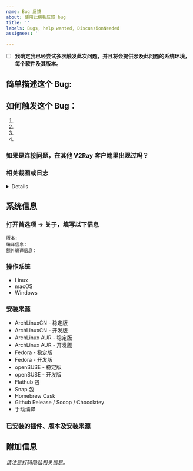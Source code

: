 ```yaml
---
name: Bug 反馈
about: 使用此模板反馈 bug
title: ''
labels: Bugs, help wanted, DiscussionNeeded
assignees: ''

---
```


<!-- 推荐读物：https://github.com/tvvocold/How-To-Ask-Questions-The-Smart-Way -->

<!-- 
反馈 BUG 的注意事项：
1. 请先确定你的问题是 BUG 反馈，而非功能请求、使用咨询。
   分类错误的 Issue 根据开发者的心情，可能被不加提示直接关闭。
2. 发 Issue 之前请确保你已阅读过相关文档、搜索过之前的Issue。
   如果如果文档里明确有的，那么 Issue 可能被不加提示直接关闭；
   如果之前的 Issue 已有答案 / 解决方案，可能会被发一个链接直接关闭；
   当然，也可能根据开发者心情，给你多回几句。我们对此不做任何保证。
3. 因非官方渠道下载渠道 / 教程 / 文档造成的一切问题，我们没有义务进行调查、解答和回复。
4. 若不遵守模板，根据开发者的心情，你的 Issue 可能会被直接关闭，不需要进一步解释。
-->

- [ ] **我确定我已经尝试多次触发此次问题，并且将会提供涉及此问题的系统环境，每个软件及其版本。**

## 简单描述这个 Bug:



## 如何触发这个 Bug：

1. 
2. 
3. 
4. 

### 如果是连接问题，在其他 V2Ray 客户端里出现过吗？ 



### 相关截图或日志

<details>

```
请从此行下面的行开始粘贴 Qv2ray 日志：


```

</details>

## 系统信息

<!-- 请删除所有不符合的操作系统和安装来源，只保留符合的项目 -->

### 打开首选项 -> 关于，填写以下信息

```
版本: 
编译信息：
额外编译信息：
```

### 操作系统

- Linux
- macOS
- Windows

### 安装来源

- ArchLinuxCN - 稳定版
- ArchLinuxCN - 开发版
- ArchLinux AUR - 稳定版
- ArchLinux AUR - 开发版
- Fedora - 稳定版
- Fedora - 开发版
- openSUSE - 稳定版
- openSUSE - 开发版
- Flathub 包
- Snap 包
- Homebrew Cask
- Github Release / Scoop / Chocolatey
- 手动编译

### 已安装的插件、版本及安装来源



## 附加信息

<!-- 你认为对修复 bug 有帮助的任何信息都可以在此写出来。 -->

*请注意打码隐私相关信息。*


